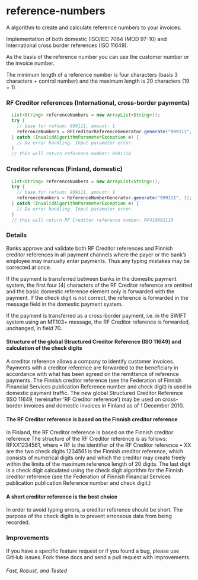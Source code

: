 # reference-numbers

A algorithm to create and calculate reference numbers to your invoices.

Implementation of both domestic (ISO/IEC 7064 (MOD 97-10) and International cross border references (ISO 11649).

As the basis of the reference number you can use the customer number or the invoice number. 

The minimum length of a reference number is four characters (basis 3 characters + control number) and the maximum length is 20 characters (19 + 1).

### RF Creditor references (International, cross-border payments)

```java
  List<String> referenceNumbers = new ArrayList<String>();
  try {
    // base for refnum: 999111, amount: 1
    referenceNumbers = RFCreditorReferenceGenerator.generate("999111", 1);
  } catch (InvalidAlgorithmParameterException e) {
    // Do error handling. Input parameter error.
  }
  // this will return reference number: 9991110
```

### Creditor references (Finland, domestic)

```java
  List<String> referenceNumbers = new ArrayList<String>();
  try {
    // base for refnum: 999111, amount: 1
    referenceNumbers = ReferenceNumberGenerator.generate("999111", 1);
  } catch (InvalidAlgorithmParameterException e) {
    // Do error handling. Input parameter error.
  }
  // this will return RF Creditor reference number: RF419991110
```

### Details

Banks approve and validate both RF Creditor references and Finnish creditor references in all
payment channels where the payer or the bank’s employee may manually enter payments. Thus
any typing mistakes may be corrected at once.

If the payment is transferred between banks in the domestic payment system, the first four (4)
characters of the RF Creditor reference are omitted and the basic domestic reference element
only is forwarded with the payment. If the check digit is not correct, the reference is forwarded
in the message field in the domestic payment system.

If the payment is transferred as a cross-border payment, i.e. in the SWIFT system using an
MT103+ message, the RF Creditor reference is forwarded, unchanged, in field 70.

#### Structure of the global Structured Creditor Reference (ISO 11649) and calculation of the check digits

A creditor reference allows a company to identify customer invoices. Payments with a creditor reference are forwarded to the beneficiary in accordance with what has been agreed on the
remittance of reference payments.
The Finnish creditor reference (see the Federation of Finnish Financial Services publication Reference number and check digit) is used in domestic payment traffic.
The new global Structured Creditor Reference (ISO 11649, hereinafter ’RF Creditor reference’) may be used on cross-border invoices and domestic invoices in Finland as of 1 December 2010.

#### The RF Creditor reference is based on the Finnish creditor reference

In Finland, the RF Creditor reference is based on the Finnish creditor reference
The structure of the RF Creditor reference is as follows:
RFXX1234561, where
• RF is the identifier of the RF Creditor reference
• XX are the two check digits
1234561 is the Finnish creditor reference, which consists of numerical digits only and which
the creditor may create freely within the limits of the maximum reference length of 20 digits.
The last digit is a check digit calculated using the check digit algorithm for the Finnish creditor
reference (see the Federation of Finnish Financial Services publication publication Reference
number and check digit.)

#### A short creditor reference is the best choice
In order to avoid typing errors, a creditor reference should be short. The purpose of the check
digits is to prevent erroneous data from being recorded.

### Improvements
If you have a specific feature request or if you found a bug, please use GitHub issues. Fork these docs and send a pull request with improvements.

###### Fast, Robust, and Tested

